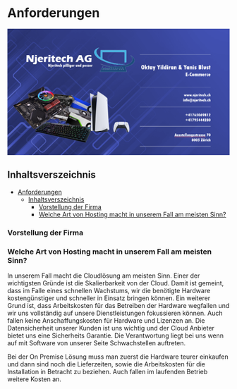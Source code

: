 # Anforderungen

![Firmenheader](images/Firmenheader.png)

## Inhaltsverszeichnis
- [Anforderungen](#anforderungen)
  - [Inhaltsverszeichnis](#inhaltsverszeichnis)
    - [Vorstellung der Firma](#vorstellung-der-firma)
    - [Welche Art von Hosting macht in unserem Fall am meisten Sinn?](#welche-art-von-hosting-macht-in-unserem-fall-am-meisten-sinn)

### Vorstellung der Firma



### Welche Art von Hosting macht in unserem Fall am meisten Sinn?

In unserem Fall macht die Cloudlösung am meisten Sinn. Einer der wichtigsten Gründe ist die Skalierbarkeit von der Cloud. Damit ist gemeint, dass im Falle eines schnellen Wachstums, wir die benötigte Hardware kostengünstiger und schneller in Einsatz bringen können. Ein weiterer Grund ist, dass Arbeitskosten für das Betreiben der Hardware wegfallen und wir uns vollständig auf unsere Dienstleistungen fokussieren können. Auch fallen keine Anschaffungskosten für Hardware und Lizenzen an. Die Datensicherheit unserer Kunden ist uns wichtig und der Cloud Anbieter bietet uns eine Sicherheits Garantie. Die Verantwortung liegt bei uns wenn auf mit Software von unserer Seite Schwachstellen auftreten. 

Bei der On Premise Lösung muss man zuerst die Hardware teurer einkaufen und dann sind noch die Lieferzeiten, sowie die Arbeitskosten für die Installation in Betracht zu beziehen. Auch fallen im laufenden Betrieb weitere Kosten an.
